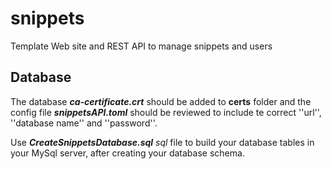 # snippets
Template Web site and REST API to manage snippets and users

## Database
The database ***ca-certificate.crt*** should be added to **certs**  folder and the config file ***snippetsAPI.toml*** should be reviewed to include te correct ''url'', ''database name'' and ''password''.

Use ***CreateSnippetsDatabase.sql*** *sql* file to build your database tables in your MySql server, after creating your database schema.